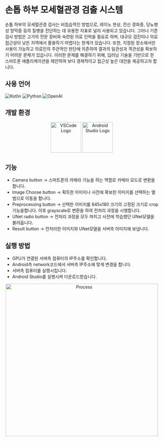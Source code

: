 # 손톱 하부 모세혈관경 검출 시스템
손톱 하부의 모세혈관경 검사는 비침습적인 방법으로, 레이노 현상, 전신 경화증, 당뇨병성 망막증 등의 질병을 진단하는 데 유용한 지표로 널리 사용되고 있습니다. 그러나 기존 검사 방법은 고가의 전문 장비와 숙련된 의료 인력을 필요로 하며, 대규모 검진이나 의료 접근성이 낮은 지역에서 활용하기 어렵다는 한계가 있습니다. 또한, 지정된 장소에서만 사용이 가능하고 의료인의 주관적인 판단에 의존하여 결과의 일관성과 객관성을 확보하기 어려운 문제가 있습니다. 이러한 문제를 해결하기 위해, 딥러닝 기술을 기반으로 한 스마트폰 애플리케이션을 제안하여 보다 경제적이고 접근성 높은 대안을 제공하고자 합니다.

## 사용 언어

<p align="left">
  <img src="https://img.shields.io/badge/Kotlin-%237F52FF?style=flat&logo=Kotlin&logoColor=white" alt="Kotlin"/>
  <img src="https://img.shields.io/badge/Python-%233776AB?style=flat&logo=Python&logoColor=white" alt="Python"/>
  <img src="https://img.shields.io/badge/OpenAI-%234EA94B?style=flat&logo=OpenAI&logoColor=white" alt="OpenAI"/>
</p>

## 개발 환경
<p align="center">
  <img src="https://upload.wikimedia.org/wikipedia/commons/thumb/9/9a/Visual_Studio_Code_1.35_icon.svg/512px-Visual_Studio_Code_1.35_icon.svg.png" alt="VSCode Logo" width="100" height="100">
  <img src="https://upload.wikimedia.org/wikipedia/commons/thumb/9/92/Android_Studio_Trademark.svg/512px-Android_Studio_Trademark.svg.png" alt="Android Studio Logo" width="100" height="100">
</p>


## 기능
- Camera button -> 스마트폰의 카메라 기능을 하는 역할로 카메라 모드로 변환을 합니다.
- Image Choose button -> 획득한 이미지나 사전에 확보한 이미지를 선택하는 앨범으로 이동을 합니다.
- Preprocessing button -> 선택한 이미지를 645x180 크기의 고정된 크기로 crop기능을합니다. 이후 grayscale로 변환을 하여 전처리 과정을 시행합니다.
- UNet radio button -> 전처리 과정을 모두 마치고 사전에 학습했던 UNet모델을 불러옵니다.
- Result button -> 전처리한 이미지와 UNet모델을 서버측 이미지에 보냅니다.


## 실행 방법
- GPU가 연결된 서버측 컴퓨터의 IP주소를 확인합니다.
- Android측 network코드에서 서버측 IP주소에 맞게 변경을 합니다.
- 서버측 컴퓨터를 실행시킵니다.
- Android Studio를 실행시켜 다운로드받습니다.



  
<p align="center">
  <img src="https://github.com/user-attachments/assets/9f24d535-9487-4b3d-97bf-149f28e7eab0" alt="Process" width="500"/>
</p>





